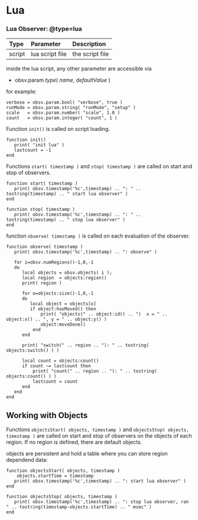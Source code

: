 Lua
=========

### Lua Observer: @type=lua

| Type   | Parameter       | Description     |
|:------ |:--------------- |:--------------- |
| script | lua script file | the script file |

inside the lua script, any other parameter are accessible via

- obsv.param.*type*(  *name*, *defaultValue* )

for example:

```
verbose = obsv.param.bool( "verbose", true )
runMode = obsv.param.string( "runMode", "setup" )
scale   = obsv.param.number( "scale", 1.0 )
count   = obsv.param.integer( "count", 1 )
```

Function `init()` is called on script loading.

```
function init()
   print( "init lua" )
   lastcount = -1
end
```

Functions `start( timestamp )` and `stop( timestamp )` are called on start and stop of observers.

```
function start( timestamp )
   print( obsv.timestamp('%c',timestamp) .. ": " .. tostring(timestamp) .. " start lua observer" )
end

function stop( timestamp )
   print( obsv.timestamp('%c',timestamp) .. ": " .. tostring(timestamp) .. " stop lua observer" )
end
```

function  `observe( timestamp )` is called on each evaluation of the observer.

```
function observe( timestamp )
   print( obsv.timestamp('%c',timestamp) .. ": observe" )

   for i=obsv.numRegions()-1,0,-1
   do
      local objects = obsv.objects( i );
      local region  = objects:region()
      print( region )

      for o=objects:size()-1,0,-1
      do
         local object = objects[o]
         if object:hasMoved() then
             print( "objects(" .. object:id() .. ")  x = " .. object:x() .. ", y = " .. object:y() )
             object:moveDone()
          end
      end

      print( "switch(" .. region .. "): " .. tostring( objects:switch() ) )

      local count = objects:count()
      if count ~= lastcount then
          print( "count(" .. region .. "): " .. tostring( objects:count() ) )
          lastcount = count
      end
   end
end
```

## Working with Objects

Functions `objectsStart( objects, timestamp )` and `objectsStop( objects, timestamp )` are called on start and stop of observers on the objects of each region. If no region is defined, there are default objects.

objects are persistent and hold a table where you can store region dependend data:

```
function objectsStart( objects, timestamp )
    objects.startTime = timestamp
   print( obsv.timestamp('%c',timestamp) .. ": start lua observer" )
end

function objectsStop( objects, timestamp )
   print( obsv.timestamp('%c',timestamp) .. ": stop lua observer, ran " .. tostring(timestamp-objects.startTime) .. " msec" )
end
```
